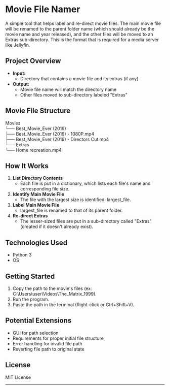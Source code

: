 # Movie File Namer

A simple tool that helps label and re-direct movie files. The main movie file will be renamed to the parent folder name (which should already be the movie name and year released), and the other files will be moved to an Extras sub-directory. This is the format that is required for a media server like Jellyfin.

## Project Overview
- **Input:**
  - Directory that contains a movie file and its extras (if any)
- **Output:**
  - Movie file name will match the directory name
  - Other files moved to sub-directory labeled "Extras"

## Movie File Structure
Movies  
└── Best_Movie_Ever (2019)  
    ├── Best_Movie_Ever (2019) - 1080P.mp4  
    ├── Best_Movie_Ever (2019) - Directors Cut.mp4  
    └── Extras  
        └── Home recreation.mp4

## How It Works
1. **List Directory Contents**
   - Each file is put in a dictionary, which lists each file's name and corresponding file size.
2. **Identify Main Movie File**
   - The file with the largest size is identified: largest_file.
3. **Label Main Movie File**
   - largest_file is renamed to that of its parent folder.
4. **Re-direct Extras**
   - The lesser-sized files are put in a sub-directory called "Extras" (created if it doesn't already exist).

## Technologies Used
- Python 3
- OS

## Getting Started
1. Copy the path to the movie's files (ex: C:\Users\user\Videos\The_Matrix_1999).
2. Run the program.
3. Paste the path in the terminal (Right-click or Ctrl+Shift+V).


## Potential Extensions
- GUI for path selection
- Requirements for proper initial file structure
- Error handling for invalid file path
- Reverting file path to original state

## License
MIT License

---
